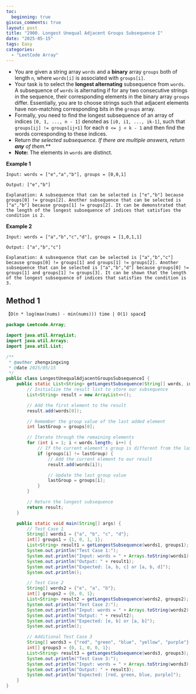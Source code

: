```yaml
---
toc:
  beginning: true
giscus_comments: true
layout: post
title: "2900. Longest Unequal Adjacent Groups Subsequence I"
date: "2025-05-15"
tags: Easy
categories:
  - "LeetCode Array"
---
```



- You are given a string array `words` and a **binary** array `groups` both of length `n`, where `words[i]` is associated with `groups[i]`.
- Your task is to select the **longest alternating** subsequence from `words`. A subsequence of `words` is alternating if for any two consecutive strings in the sequence, their corresponding elements in the binary array `groups` differ. Essentially, you are to choose strings such that adjacent elements have non-matching corresponding bits in the `groups` array.
- Formally, you need to find the longest subsequence of an array of indices `[0, 1, ..., n - 1]` denoted as `[i0, i1, ..., ik-1]`, such that `groups[ij] != groups[ij+1]` for each `0 <= j < k - 1` and then find the words corresponding to these indices.
- Return *the selected subsequence. If there are multiple answers, return **any** of them.***
- **Note:** The elements in `words` are distinct.

**Example 1**

```
Input: words = ["e","a","b"], groups = [0,0,1]

Output: ["e","b"]

Explanation: A subsequence that can be selected is ["e","b"] because groups[0] != groups[2]. Another subsequence that can be selected is ["a","b"] because groups[1] != groups[2]. It can be demonstrated that the length of the longest subsequence of indices that satisfies the condition is 2.
```

**Example 2**

```
Input: words = ["a","b","c","d"], groups = [1,0,1,1]

Output: ["a","b","c"]

Explanation: A subsequence that can be selected is ["a","b","c"] because groups[0] != groups[1] and groups[1] != groups[2]. Another subsequence that can be selected is ["a","b","d"] because groups[0] != groups[1] and groups[1] != groups[3]. It can be shown that the length of the longest subsequence of indices that satisfies the condition is 3.
```

## Method 1

```tex
【O(n * log(max(nums) - min(nums))) time | O(1) space】
```

```java
package Leetcode.Array;

import java.util.ArrayList;
import java.util.Arrays;
import java.util.List;

/**
 * @author zhengxingxing
 * @date 2025/05/15
 */
public class LongestUnequalAdjacentGroupsSubsequenceI {
    public static List<String> getLongestSubsequence(String[] words, int[] groups) {
        // Initialize the result list to store our subsequence
        List<String> result = new ArrayList<>();

        // Add the first element to the result
        result.add(words[0]);

        // Remember the group value of the last added element
        int lastGroup = groups[0];

        // Iterate through the remaining elements
        for (int i = 1; i < words.length; i++) {
            // If the current element's group is different from the last added element's group
            if (groups[i] != lastGroup) {
                // Add the current element to our result
                result.add(words[i]);

                // Update the last group value
                lastGroup = groups[i];
            }
        }

        // Return the longest subsequence
        return result;
    }

    public static void main(String[] args) {
        // Test Case 1
        String[] words1 = {"a", "b", "c", "d"};
        int[] groups1 = {1, 0, 1, 1};
        List<String> result1 = getLongestSubsequence(words1, groups1);
        System.out.println("Test Case 1:");
        System.out.println("Input: words = " + Arrays.toString(words1) + ", groups = " + Arrays.toString(groups1));
        System.out.println("Output: " + result1);
        System.out.println("Expected: [a, b, c] or [a, b, d]");
        System.out.println();

        // Test Case 2
        String[] words2 = {"e", "a", "b"};
        int[] groups2 = {0, 0, 1};
        List<String> result2 = getLongestSubsequence(words2, groups2);
        System.out.println("Test Case 2:");
        System.out.println("Input: words = " + Arrays.toString(words2) + ", groups = " + Arrays.toString(groups2));
        System.out.println("Output: " + result2);
        System.out.println("Expected: [e, b] or [a, b]");
        System.out.println();

        // Additional Test Case 3
        String[] words3 = {"red", "green", "blue", "yellow", "purple"};
        int[] groups3 = {0, 1, 0, 0, 1};
        List<String> result3 = getLongestSubsequence(words3, groups3);
        System.out.println("Test Case 3:");
        System.out.println("Input: words = " + Arrays.toString(words3) + ", groups = " + Arrays.toString(groups3));
        System.out.println("Output: " + result3);
        System.out.println("Expected: [red, green, blue, purple]");
    }
}

```





